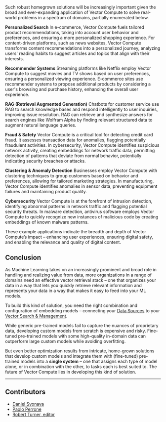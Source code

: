 Such robust homegrown solutions will be increasingly important given the broad and ever-expanding application of Vector Compute to solve real-world problems in a spectrum of domains, partially enumerated below.

**Personalized Search** 
In e-commerce, Vector Compute fuels tailored product recommendations, taking into account user behavior and preferences, and ensuring a more personalized shopping experience. 
For content-driven platforms, such as news websites, Vector Compute transforms content recommendations into a personalized journey, analyzing users' reading habits to suggest articles and topics that align with their interests.

**Recommender Systems**
Streaming platforms like Netflix employ Vector Compute to suggest movies and TV shows based on user preferences, ensuring a personalized viewing experience.
E-commerce sites use recommender systems to propose additional products by considering a user's browsing and purchase history, enhancing the overall user experience.

**RAG (Retrieval Augmented Generation)**
Chatbots for customer service use RAG to search knowledge bases and respond intelligently to user inquiries, improving issue resolution.
RAG can retrieve and synthesize answers for search engines like Wolfram Alpha by finding relevant structured data to augment natural language queries.

**Fraud & Safety**
Vector Compute is a critical tool for detecting credit card fraud. It assesses transaction data for anomalies, flagging potentially fraudulent activities.
In cybersecurity, Vector Compute identifies suspicious network activity, creating embeddings for network traffic data, permitting detection of patterns that deviate from normal behavior, potentially indicating security breaches or attacks.

**Clustering & Anomaly Detection**
Businesses employ Vector Compute with clustering techniques to group customers based on behavior and preferences, allowing for tailored marketing strategies.
In manufacturing, Vector Compute identifies anomalies in sensor data, preventing equipment failures and maintaining product quality.

**Cybersecurity**
Vector Compute is at the forefront of intrusion detection, identifying abnormal patterns in network traffic and flagging potential security threats.
In malware detection, antivirus software employs Vector Compute to quickly recognize new instances of malicious code by creating embeddings of known malware patterns.

These example applications indicate the breadth and depth of Vector Compute’s impact – enhancing user experiences, ensuring digital safety, and enabling the relevance and quality of digital content.


## Conclusion

As Machine Learning takes on an increasingly prominent and broad role in handling and realizing value from data, more organizations in a range of domains need an effective vector retrieval stack – one that organizes your data in a way that lets you quickly retrieve relevant information and represents your data in a way that makes it easy to feed into your ML models. 

To build this kind of solution, you need the right combination and configuration of embedding models – connecting your [Data Sources](https://hub.superlinked.com/data-sources) to your [Vector Search & Management](https://hub.superlinked.com/vector-search).

While generic pre-trained models fail to capture the nuances of proprietary data, developing custom models from scratch is expensive and risky. Fine-tuned pre-trained models with some high-quality in-domain data can outperform large custom models while avoiding overfitting. 

But even better optimization results from intricate, home-grown solutions that develop custom models and integrate them with (fine-tuned) pre-trained models into a **single system** – one that assigns each type of model alone, or in combination with the other, to tasks each is best suited to. The future of Vector Compute lies in developing this kind of solution.

---
## Contributors

- [Daniel Svonava](https://www.linkedin.com/in/svonava/)
- [Paolo Perrone](https://www.linkedin.com/in/paoloperrone/)
- [Robert Turner, editor](https://robertturner.co/copyedit)
